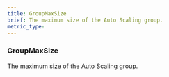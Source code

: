 ```yaml
---
title: GroupMaxSize
brief: The maximum size of the Auto Scaling group.
metric_type:
---
```

### GroupMaxSize

The maximum size of the Auto Scaling group.
